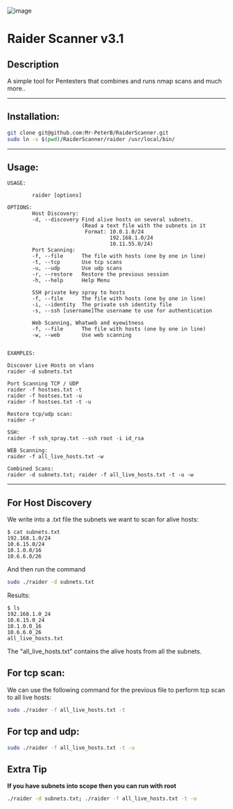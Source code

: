 ![image](https://user-images.githubusercontent.com/83140947/200195818-5d7b369a-0173-417d-abd8-553115a0c877.png)

# Raider Scanner v3.1
## Description
A simple tool for Pentesters that combines and runs nmap scans and much more..
***
## Installation:

```bash
git clone git@github.com:Mr-PeterB/RaiderScanner.git
sudo ln -s $(pwd)/RaiderScanner/raider /usr/local/bin/
```
***
## Usage:
```
USAGE:

        raider [options]

OPTIONS:
        Host Discovery:
        -d, --discovery Find alive hosts on several subnets.
                        (Read a text file with the subnets in it
                         Format: 10.0.1.0/24
                                 192.168.1.0/24
                                 10.11.55.0/24)
        Port Scanning:
        -f, --file      The file with hosts (one by one in line)
        -t, --tcp       Use tcp scans
        -u, --udp       Use udp scans
        -r, --restore   Restore the previous session
        -h, --help      Help Menu

        SSH private key spray to hosts
        -f, --file      The file with hosts (one by one in line)
        -i, --identity  The private ssh identity file
        -s, --ssh [username]The username to use for authentication 

        Web Scanning, Whatweb and eyewitness
        -f, --file      The file with hosts (one by one in line)
        -w, --web       Use web scanning


EXAMPLES:

Discover Live Hosts on vlans
raider -d subnets.txt

Port Scanning TCP / UDP
raider -f hostses.txt -t
raider -f hostses.txt -u
raider -f hostses.txt -t -u

Restore tcp/udp scan:
raider -r

SSH:
raider -f ssh_spray.txt --ssh root -i id_rsa

WEB Scanning:
raider -f all_live_hosts.txt -w

Combined Scans:
raider -d subnets.txt; raider -f all_live_hosts.txt -t -u -w
```
***
## For Host Discovery
We write into a .txt file the subnets we want to scan for alive hosts:
```
$ cat subnets.txt
192.168.1.0/24
10.6.15.0/24
10.1.0.0/16
10.6.6.0/26
```
And then run the command
```bash
sudo ./raider -d subnets.txt
```
Results:
```
$ ls
192.168.1.0_24
10.6.15.0_24
10.1.0.0_16
10.6.6.0_26
all_live_hosts.txt
```
The "all_live_hosts.txt" contains the alive hosts from all the subnets.
## For tcp scan:
We can use the following command for the previous file to perform tcp scan to all live hosts:
```bash
sudo ./raider -f all_live_hosts.txt -t
```
## For tcp and udp:
```bash
sudo ./raider -f all_live_hosts.txt -t -u
```
## Extra Tip
**If you have subnets into scope then you can run with root** 
```bash
./raider -d subnets.txt; ./raider -f all_live_hosts.txt -t -u
```
